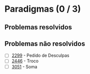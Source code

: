 # Paradigmas (0 / 3)



## Problemas resolvidos


## Problemas não resolvidos

- [ ]  [2299](https://www.beecrowd.com.br/repository/UOJ_2299.html) - Pedido de Desculpas
- [ ]  [2446](https://www.beecrowd.com.br/repository/UOJ_2446.html) - Troco
- [ ]  [3051](https://www.beecrowd.com.br/repository/UOJ_3051.html) - Soma